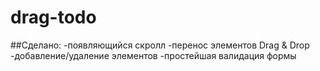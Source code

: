 # drag-todo

##Сделано: 
-появляющийся скролл
-перенос элементов Drag & Drop
-добавление/удаление элементов
-простейшая валидация формы